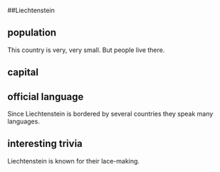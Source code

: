##Liechtenstein
## population
This country is very, very small.  But people live there.

## capital

 
## official language
Since Liechtenstein is bordered by several countries they speak many languages.

## interesting trivia
Liechtenstein is known for their lace-making.



